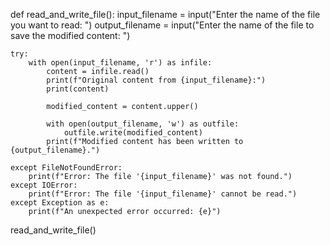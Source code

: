 def read_and_write_file():
    input_filename = input("Enter the name of the file you want to read: ")
    output_filename = input("Enter the name of the file to save the modified content: ")

    try:
        with open(input_filename, 'r') as infile:
            content = infile.read()
            print(f"Original content from {input_filename}:")
            print(content)

            modified_content = content.upper()

            with open(output_filename, 'w') as outfile:
                outfile.write(modified_content)
            print(f"Modified content has been written to {output_filename}.")

    except FileNotFoundError:
        print(f"Error: The file '{input_filename}' was not found.")
    except IOError:
        print(f"Error: The file '{input_filename}' cannot be read.")
    except Exception as e:
        print(f"An unexpected error occurred: {e}")


read_and_write_file()
